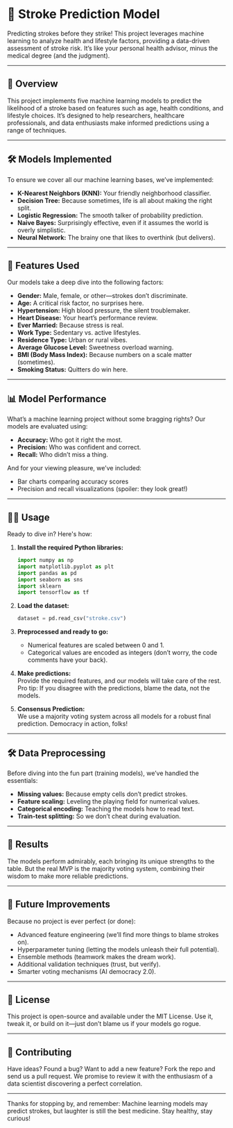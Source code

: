 

# 🧠 Stroke Prediction Model  

Predicting strokes before they strike! This project leverages machine learning to analyze health and lifestyle factors, providing a data-driven assessment of stroke risk. It’s like your personal health advisor, minus the medical degree (and the judgment).  

---

## 🚀 Overview  

This project implements five machine learning models to predict the likelihood of a stroke based on features such as age, health conditions, and lifestyle choices. It’s designed to help researchers, healthcare professionals, and data enthusiasts make informed predictions using a range of techniques.  

---

## 🛠️ Models Implemented  

To ensure we cover all our machine learning bases, we’ve implemented:  
- **K-Nearest Neighbors (KNN):** Your friendly neighborhood classifier.  
- **Decision Tree:** Because sometimes, life is all about making the right split.  
- **Logistic Regression:** The smooth talker of probability prediction.  
- **Naive Bayes:** Surprisingly effective, even if it assumes the world is overly simplistic.  
- **Neural Network:** The brainy one that likes to overthink (but delivers).  

---

## 🔑 Features Used  

Our models take a deep dive into the following factors:  
- **Gender:** Male, female, or other—strokes don’t discriminate.  
- **Age:** A critical risk factor, no surprises here.  
- **Hypertension:** High blood pressure, the silent troublemaker.  
- **Heart Disease:** Your heart’s performance review.  
- **Ever Married:** Because stress is real.  
- **Work Type:** Sedentary vs. active lifestyles.  
- **Residence Type:** Urban or rural vibes.  
- **Average Glucose Level:** Sweetness overload warning.  
- **BMI (Body Mass Index):** Because numbers on a scale matter (sometimes).  
- **Smoking Status:** Quitters do win here.  

---

## 📊 Model Performance  

What’s a machine learning project without some bragging rights? Our models are evaluated using:  
- **Accuracy:** Who got it right the most.  
- **Precision:** Who was confident and correct.  
- **Recall:** Who didn’t miss a thing.  

And for your viewing pleasure, we’ve included:  
- Bar charts comparing accuracy scores  
- Precision and recall visualizations (spoiler: they look great!)  

---

## 🧑‍💻 Usage  

Ready to dive in? Here's how:  

1. **Install the required Python libraries:**  
   ```python
   import numpy as np
   import matplotlib.pyplot as plt
   import pandas as pd
   import seaborn as sns
   import sklearn
   import tensorflow as tf

2. **Load the dataset:**  
   ```python
   dataset = pd.read_csv("stroke.csv")
   ```  

3. **Preprocessed and ready to go:**  
   - Numerical features are scaled between 0 and 1.  
   - Categorical values are encoded as integers (don’t worry, the code comments have your back).  

4. **Make predictions:**  
   Provide the required features, and our models will take care of the rest. Pro tip: If you disagree with the predictions, blame the data, not the models.  

5. **Consensus Prediction:**  
   We use a majority voting system across all models for a robust final prediction. Democracy in action, folks!  

---

## 🛠️ Data Preprocessing  

Before diving into the fun part (training models), we’ve handled the essentials:  
- **Missing values:** Because empty cells don’t predict strokes.  
- **Feature scaling:** Leveling the playing field for numerical values.  
- **Categorical encoding:** Teaching the models how to read text.  
- **Train-test splitting:** So we don’t cheat during evaluation.  

---

## 🌟 Results  

The models perform admirably, each bringing its unique strengths to the table. But the real MVP is the majority voting system, combining their wisdom to make more reliable predictions.  

---

## 🤔 Future Improvements  

Because no project is ever perfect (or done):  
- Advanced feature engineering (we’ll find more things to blame strokes on).  
- Hyperparameter tuning (letting the models unleash their full potential).  
- Ensemble methods (teamwork makes the dream work).  
- Additional validation techniques (trust, but verify).  
- Smarter voting mechanisms (AI democracy 2.0).  

---

## 📜 License  

This project is open-source and available under the MIT License. Use it, tweak it, or build on it—just don’t blame us if your models go rogue.  

---

## 🙌 Contributing  

Have ideas? Found a bug? Want to add a new feature? Fork the repo and send us a pull request. We promise to review it with the enthusiasm of a data scientist discovering a perfect correlation.  

---

Thanks for stopping by, and remember: Machine learning models may predict strokes, but laughter is still the best medicine. Stay healthy, stay curious!  
```  

